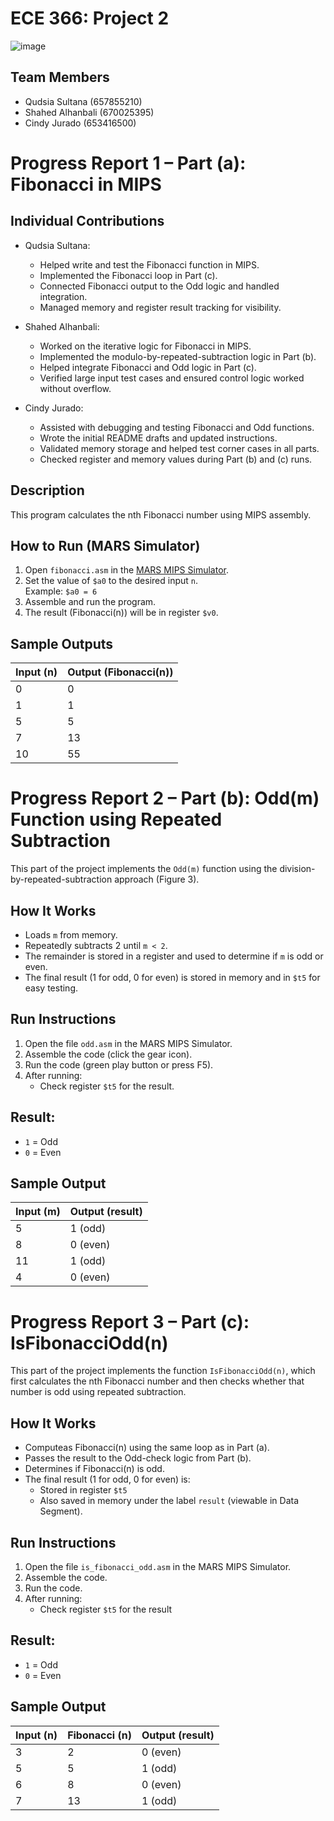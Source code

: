 # ECE 366: Project 2 
![image](https://github.com/user-attachments/assets/f12a3dd0-d4a3-4b33-b449-e192764d434c)

## Team Members
- Qudsia Sultana (657855210)
- Shahed Alhanbali (670025395)
- Cindy Jurado (653416500)

# Progress Report 1 – Part (a): Fibonacci in MIPS

## Individual Contributions
- Qudsia Sultana:  
  - Helped write and test the Fibonacci function in MIPS.  
  - Implemented the Fibonacci loop in Part (c).  
  - Connected Fibonacci output to the Odd logic and handled integration.  
  - Managed memory and register result tracking for visibility.

- Shahed Alhanbali:  
  - Worked on the iterative logic for Fibonacci in MIPS.  
  - Implemented the modulo-by-repeated-subtraction logic in Part (b).  
  - Helped integrate Fibonacci and Odd logic in Part (c).  
  - Verified large input test cases and ensured control logic worked without overflow.

- Cindy Jurado:  
  - Assisted with debugging and testing Fibonacci and Odd functions.  
  - Wrote the initial README drafts and updated instructions.  
  - Validated memory storage and helped test corner cases in all parts.  
  - Checked register and memory values during Part (b) and (c) runs.

## Description
This program calculates the nth Fibonacci number using MIPS assembly.

## How to Run (MARS Simulator)
1. Open `fibonacci.asm` in the [MARS MIPS Simulator](http://courses.missouristate.edu/kenvollmar/mars/).
2. Set the value of `$a0` to the desired input `n`.  
   Example: `$a0 = 6`
3. Assemble and run the program.
4. The result (Fibonacci(n)) will be in register `$v0`.

## Sample Outputs

| Input (n) | Output (Fibonacci(n)) |
|-----------|------------------------|
| 0         | 0                      |
| 1         | 1                      |
| 5         | 5                      |
| 7         | 13                     |
| 10        | 55                     |

# Progress Report 2 – Part (b): Odd(m) Function using Repeated Subtraction

This part of the project implements the `Odd(m)` function using the division-by-repeated-subtraction approach (Figure 3).

## How It Works
- Loads `m` from memory.
- Repeatedly subtracts 2 until `m < 2`.
- The remainder is stored in a register and used to determine if `m` is odd or even.
- The final result (1 for odd, 0 for even) is stored in memory and in `$t5` for easy testing.

## Run Instructions
1. Open the file `odd.asm` in the MARS MIPS Simulator.
2. Assemble the code (click the gear icon).
3. Run the code (green play button or press F5).
4. After running:
   - Check register `$t5` for the result.

## Result:
- `1` = Odd  
- `0` = Even

## Sample Output

| Input (m) | Output (result) |
|-----------|-----------------|
| 5         | 1 (odd)         |
| 8         | 0 (even)        |
| 11        | 1 (odd)         |
| 4         | 0 (even)        |

# Progress Report 3 – Part (c): IsFibonacciOdd(n)

This part of the project implements the function `IsFibonacciOdd(n)`, which first calculates the nth Fibonacci number and then checks whether that number is odd using repeated subtraction.

## How It Works
- Computeas Fibonacci(n) using the same loop as in Part (a).
- Passes the result to the Odd-check logic from Part (b).
- Determines if Fibonacci(n) is odd.
- The final result (1 for odd, 0 for even) is:
  - Stored in register `$t5`
  - Also saved in memory under the label `result` (viewable in Data Segment).

## Run Instructions
1. Open the file `is_fibonacci_odd.asm` in the MARS MIPS Simulator.
2. Assemble the code.
3. Run the code.
5. After running:
   - Check register `$t5` for the result
     
## Result:
- `1` = Odd  
- `0` = Even

## Sample Output

| Input (n) | Fibonacci (n) | Output (result) |
|-----------|-----------------|-----------------|
| 3         | 2        | 0 (even) |
| 5         | 5        | 1 (odd)  |
| 6        | 8         | 0 (even) |
| 7         | 13        | 1 (odd)  |
